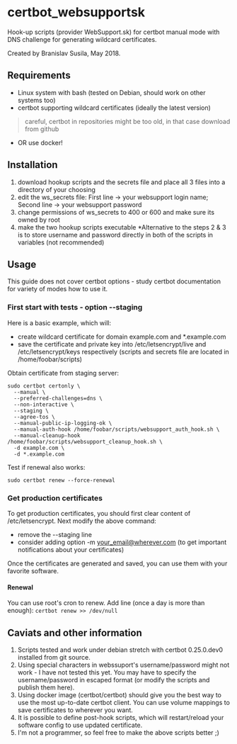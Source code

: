 # certbot_websupportsk
Hook-up scripts (provider WebSupport.sk) for certbot manual mode with DNS challenge for generating wildcard certificates.

Created by Branislav Susila, May 2018.

## Requirements
* Linux system with bash (tested on Debian, should work on other systems too)
* certbot supporting wildcard certificates (ideally the latest version)
> careful, certbot in repositories might be too old, in that case download from github
* OR use docker!

## Installation
1. download hookup scripts and the secrets file and place all 3 files into a directory of your choosing
2. edit the ws_secrets file: First line -> your websupport login name; Second line -> your websupport password
3. change permissions of ws_secrets to 400 or 600 and make sure its owned by root
4. make the two hookup scripts executable
*Alternative to the steps 2 & 3 is to store username and password directly in both of the scripts in variables (not recommended)

## Usage
This guide does not cover certbot options - study certbot documentation for variety of modes how to use it.

### First start with tests - option --staging
Here is a basic example, which will:
* create wildcard certificate for domain example.com and \*.example.com
* save the certificate and private key into /etc/letsencrypt/live and /etc/letsencrypt/keys respectively
(scripts and secrets file are located in /home/foobar/scripts)

Obtain certificate from staging server:
```
sudo certbot certonly \
  --manual \
  --preferred-challenges=dns \
  --non-interactive \
  --staging \
  --agree-tos \
  --manual-public-ip-logging-ok \
  --manual-auth-hook /home/foobar/scripts/websupport_auth_hook.sh \
  --manual-cleanup-hook /home/foobar/scripts/websupport_cleanup_hook.sh \
  -d example.com \
  -d *.example.com
```
Test if renewal also works:
```
sudo certbot renew --force-renewal
```

### Get production certificates
To get production certificates, you should first clear content of /etc/letsencrypt.
Next modify the above command:
* remove the --staging line
* consider adding option -m your_email@wherever.com (to get important notifications about your certificates)

Once the certificates are generated and saved, you can use them with your favorite software.

#### Renewal
You can use root's cron to renew.
Add line (once a day is more than enough): `certbot renew >> /dev/null`

## Caviats and other information
1. Scripts tested and work under debian stretch with certbot 0.25.0.dev0 installed from git source.
2. Using special characters in webssuport's username/password might not work - I have not tested this yet. You may have to specify the username/password in escaped format (or modify the scripts and publish them here).
3. Using docker image (certbot/certbot) should give you the best way to use the most up-to-date certbot client. You can use volume mappings to save certificates to wherever you want.
4. It is possible to define post-hook scripts, which will restart/reload your software config to use updated certificate.
5. I'm not a programmer, so feel free to make the above scripts better ;)
